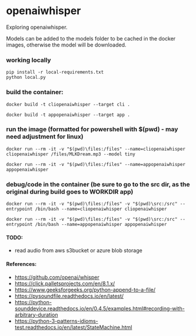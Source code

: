 # openaiwhisper

Exploring openaiwhisper.

Models can be added to the models folder to be cached in the docker images, otherwise the model will be downloaded.

### working locally
```
pip install -r local-requirements.txt
python local.py
```

### build the container:
```
docker build -t cliopenaiwhisper --target cli .

docker build -t appopenaiwhisper --target app .
```

### run the image (formatted for powershell with $(pwd) - may need adjustment for linux)
```
docker run --rm -it -v "$(pwd)\files:/files" --name=cliopenaiwhisper cliopenaiwhisper /files/MLKDream.mp3 --model tiny

docker run --rm -it -v "$(pwd)\files:/files" --name=appopenaiwhisper appopenaiwhisper
```

###  debug/code in the container (be sure to go to the src dir, as the original during build goes to WORKDIR app)
```
docker run --rm -it -v "$(pwd)\files:/files" -v "$(pwd)\src:/src" --entrypoint /bin/bash --name=cliopenaiwhisper cliopenaiwhisper

docker run --rm -it -v "$(pwd)\files:/files" -v "$(pwd)\src:/src" --entrypoint /bin/bash --name=appopenaiwhisper appopenaiwhisper
```

#### TODO:
- read audio from aws s3bucket or azure blob storage

#### References:
- https://github.com/openai/whisper
- https://click.palletsprojects.com/en/8.1.x/
- https://www.geeksforgeeks.org/python-append-to-a-file/
- https://pysoundfile.readthedocs.io/en/latest/
- https://python-sounddevice.readthedocs.io/en/0.4.5/examples.html#recording-with-arbitrary-duration
- https://python-3-patterns-idioms-test.readthedocs.io/en/latest/StateMachine.html
